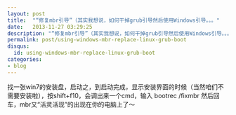 ```yaml
---
layout: post
title:  "“修复mbr引导”（其实我想说，如何干掉grub引导然后使用Windows引导。。。"
date:   2013-11-27 03:29:25
description: "“修复mbr引导”（其实我想说，如何干掉grub引导然后使用Windows引导。。。"
permalink: post/using-windows-mbr-replace-linux-grub-boot
disqus:
  id: using-windows-mbr-replace-linux-grub-boot
categories:
- blog
---
```


找一张win7的安装盘，启动之，到启动完成，显示安装界面的时候（当然咱们不需要安装啦），按shift+f10，会调出来一个cmd，输入 bootrec /fixmbr 然后回车，mbr又“活灵活现”的出现在你的电脑上了～
